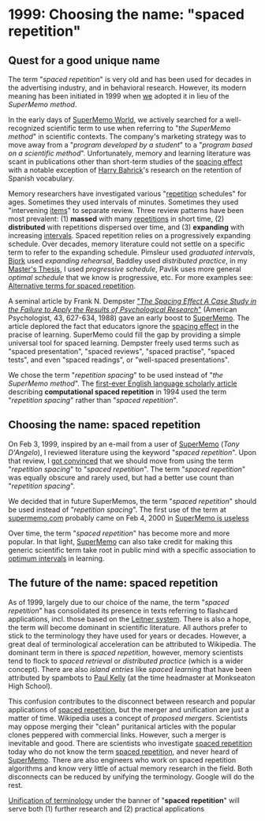 # 1999: Choosing the name: "spaced repetition"

## Quest for a good unique name

The term "*spaced repetition*" is very old and has been used for decades in the advertising industry, and in behavioral research. However, its modern meaning has been initiated in 1999 when [we](https://supermemo.guru/wiki/SuperMemo_World) adopted it in lieu of the *SuperMemo method*.

In the early days of [SuperMemo World](https://supermemo.guru/wiki/SuperMemo_World), we actively searched for a well-recognized scientific term to use when referring to "*the SuperMemo method*" in scientific contexts. The company's marketing strategy was to move away from a "*program developed by a student*" to a "*program based on a scientific method*". Unfortunately, memory and learning literature was scant in publications other than short-term studies of the [spacing effect](https://supermemo.guru/wiki/Spacing_effect) with a notable exception of [Harry Bahrick](https://supermemo.guru/wiki/Harry_Bahrick)'s research on the retention of Spanish vocabulary.

Memory researchers have investigated various "[repetition](https://supermemo.guru/wiki/Repetition) schedules" for ages. Sometimes they used intervals of minutes. Sometimes they used "intervening [items](https://supermemo.guru/wiki/Item)" to separate review. Three review patterns have been most prevalent: (1) **massed** with many [repetitions](https://supermemo.guru/wiki/Repetition) in short time, (2) **distributed** with repetitions dispersed over time, and (3) **expanding** with increasing [intervals](https://supermemo.guru/wiki/Interval). Spaced repetition relies on a progressively expanding schedule. Over decades, memory literature could not settle on a specific term to refer to the expanding schedule. Pimsleur used *graduated intervals*, [Bjork](https://supermemo.guru/wiki/Bjork) used *expanding rehearsal*, Baddley used *distributed practice*, in my [Master's Thesis](https://supermemo.guru/wiki/Master's_Thesis), I used *progressive schedule*, Pavlik uses more general *optimal schedule* that we know is progressive, etc. For more examples see: [Alternative terms for spaced repetition](https://supermemo.guru/wiki/Alternative_terms_for_spaced_repetition).

A seminal article by Frank N. Dempster ["*The Spacing Effect A Case Study in the Failure to Apply the Results of Psychological Research*"](http://psycnet.apa.org/record/1989-03118-001) (American Psychologist, 43, 627-634, 1988) gave an early boost to [SuperMemo](https://supermemo.guru/wiki/SuperMemo). The article deplored the fact that educators ignore the [spacing effect](https://supermemo.guru/wiki/Spacing_effect) in the pracise of learning. SuperMemo could fill the gap by providing a simple universal tool for spaced learning. Dempster freely used terms such as "spaced presentation", "spaced reviews", "spaced practise", "spaced tests", and even "spaced readings", or "well-spaced presentations".

We chose the term "*repetition spacing*" to be used instead of "*the SuperMemo method*". The [first-ever English language scholarly article](https://supermemo.guru/wiki/ANE1994) describing **computational spaced repetition** in 1994 used the term "*repetition spacing*" rather than "*spaced repetition*".

## Choosing the name: spaced repetition

On Feb 3, 1999, inspired by an e-mail from a user of [SuperMemo](https://supermemo.guru/wiki/SuperMemo) (*Tony D'Angelo*), I reviewed literature using the keyword "*spaced repetition*". Upon that review, I [got convinced](https://supermemo.guru/wiki/Attaching_the_name_"spaced_repetition"_to_SuperMemo) that we should move from using the term "*repetition spacing*" to "*spaced repetition*". The term "*spaced repetition*" was equally obscure and rarely used, but had a better use count than "*repetition spacing*".

We decided that in future SuperMemos, the term "*spaced repetition*" should be used instead of "*repetition spacing*". The first use of the term at [supermemo.com](https://supermemo.com/) probably came on Feb 4, 2000 in [SuperMemo is useless](http://super-memory.com/articles/useless.htm)

Over time, the term "*spaced repetition*" has become more and more popular. In that light, [SuperMemo](https://supermemo.guru/wiki/SuperMemo) can also take credit for making this generic scientific term take root in public mind with a specific association to [optimum intervals](https://supermemo.guru/wiki/Optimum_interval) in learning.

## The future of the name: spaced repetition

As of 1999, largely due to our choice of the name, the term "*spaced repetition*" has consolidated its presence in texts referring to flashcard applications, incl. those based on the [Leitner system](https://supermemo.guru/wiki/Leitner_system). There is also a hope, the term will become dominant in scientific literature. All authors prefer to stick to the terminology they have used for years or decades. However, a great deal of terminological acceleration can be attributed to Wikipedia. The dominant term in there is *spaced repetition*, however, memory scientists tend to flock to *spaced retrieval* or *distributed practice* (which is a wider concept). There are also *island entries* like *spaced learning* that have been attributed by spambots to [Paul Kelly](https://loop.frontiersin.org/people/95418/bio) (at the time headmaster at Monkseaton High School).

This confusion contributes to the disconnect between research and popular applications of [spaced repetition](https://supermemo.guru/wiki/Spaced_repetition), but the merger and unification are just a matter of time. Wikipedia uses a concept of *proposed mergers*. Scientists may oppose merging their "clean" puritanical articles with the popular clones peppered with commercial links. However, such a merger is inevitable and good. There are scientists who investigate [spaced repetition](https://supermemo.guru/wiki/Spaced_repetition) today who do not know the term [spaced repetition](https://supermemo.guru/wiki/Spaced_repetition), and never heard of [SuperMemo](https://supermemo.guru/wiki/SuperMemo). There are also engineers who work on spaced repetition algorithms and know very little of actual memory research in the field. Both disconnects can be reduced by unifying the terminology. Google will do the rest.

[Unification of terminology](https://supermemo.guru/wiki/Alternative_terms_for_spaced_repetition) under the banner of "**spaced repetition**" will serve both (1) further research and (2) practical applications